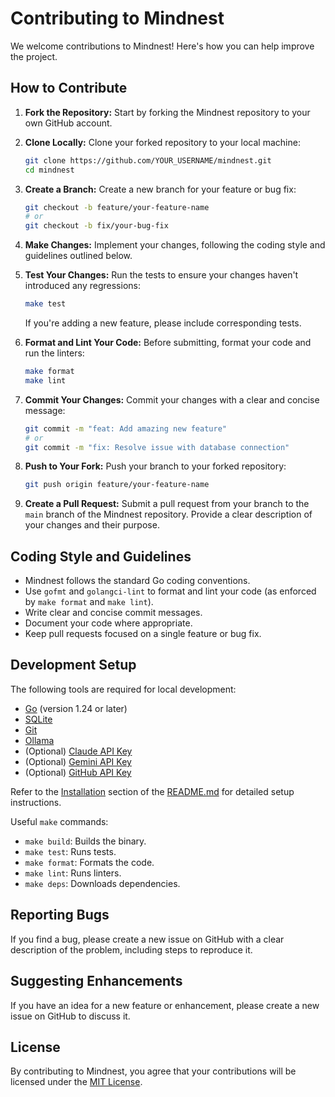 # Contributing to Mindnest

We welcome contributions to Mindnest!  Here's how you can help improve the project.

## How to Contribute

1.  **Fork the Repository:**  Start by forking the Mindnest repository to your own GitHub account.

2.  **Clone Locally:** Clone your forked repository to your local machine:

    ```bash
    git clone https://github.com/YOUR_USERNAME/mindnest.git
    cd mindnest
    ```

3.  **Create a Branch:** Create a new branch for your feature or bug fix:

    ```bash
    git checkout -b feature/your-feature-name
    # or
    git checkout -b fix/your-bug-fix
    ```

4.  **Make Changes:** Implement your changes, following the coding style and guidelines outlined below.

5.  **Test Your Changes:** Run the tests to ensure your changes haven't introduced any regressions:

    ```bash
    make test
    ```

    If you're adding a new feature, please include corresponding tests.

6.  **Format and Lint Your Code:** Before submitting, format your code and run the linters:

    ```bash
    make format
    make lint
    ```

7.  **Commit Your Changes:** Commit your changes with a clear and concise message:

    ```bash
    git commit -m "feat: Add amazing new feature"
    # or
    git commit -m "fix: Resolve issue with database connection"
    ```

8.  **Push to Your Fork:** Push your branch to your forked repository:

    ```bash
    git push origin feature/your-feature-name
    ```

9.  **Create a Pull Request:**  Submit a pull request from your branch to the `main` branch of the Mindnest repository.  Provide a clear description of your changes and their purpose.

## Coding Style and Guidelines

*   Mindnest follows the standard Go coding conventions.
*   Use `gofmt` and `golangci-lint` to format and lint your code (as enforced by `make format` and `make lint`).
*   Write clear and concise commit messages.
*   Document your code where appropriate.
*   Keep pull requests focused on a single feature or bug fix.

## Development Setup

The following tools are required for local development:

*   [Go](https://go.dev/dl/) (version 1.24 or later)
*   [SQLite](https://www.sqlite.org/download.html)
*   [Git](https://git-scm.com/downloads)
*   [Ollama](https://github.com/ollama/ollama)
*   (Optional) [Claude API Key](https://console.anthropic.com/)
*   (Optional) [Gemini API Key](https://console.google.com/gemini)
*   (Optional) [GitHub API Key](https://github.com/settings/tokens)

Refer to the [Installation](#installation) section of the [README.md](README.md) for detailed setup instructions.

Useful `make` commands:

*   `make build`: Builds the binary.
*   `make test`: Runs tests.
*   `make format`: Formats the code.
*   `make lint`: Runs linters.
*   `make deps`: Downloads dependencies.

## Reporting Bugs

If you find a bug, please create a new issue on GitHub with a clear description of the problem, including steps to reproduce it.

## Suggesting Enhancements

If you have an idea for a new feature or enhancement, please create a new issue on GitHub to discuss it.

## License

By contributing to Mindnest, you agree that your contributions will be licensed under the [MIT License](LICENSE).